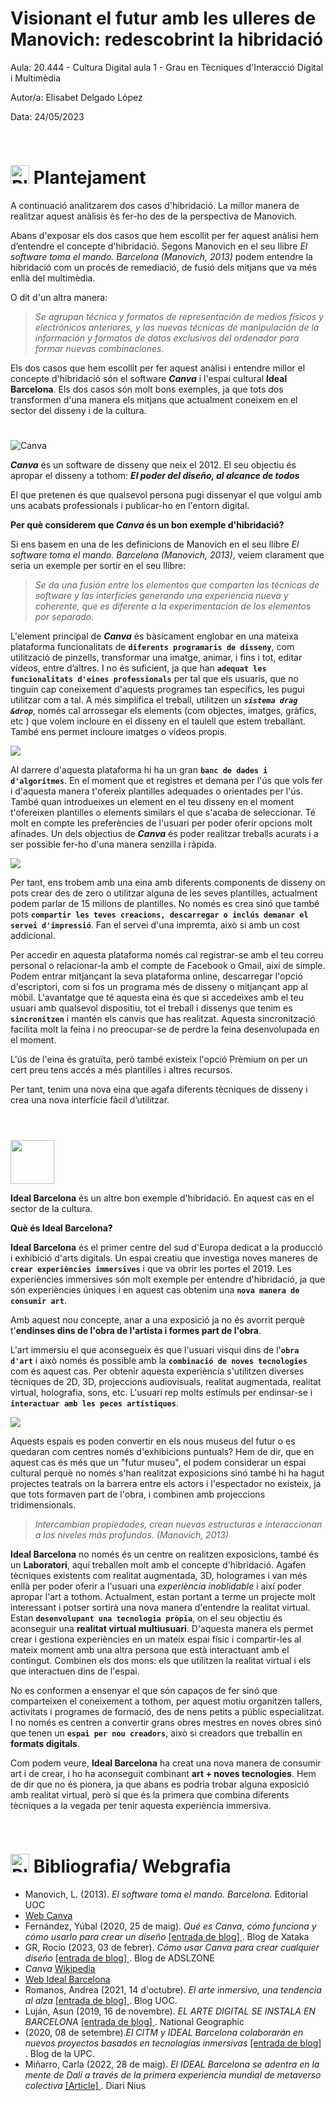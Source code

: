 
# Visionant el futur amb les ulleres de Manovich: redescobrint la hibridació

Aula: 20.444 - Cultura Digital aula 1 - Grau en Tècniques d'Interacció Digital i Multimèdia

Autor/a: Elisabet Delgado López

Data: 24/05/2023

# <img src="/presentacion.png" width="30" height="30" style="padding-top:30px" alt="Plantejament"> Plantejament

A continuació analitzarem dos casos d'hibridació. La millor manera de realitzar aquest anàlisis és fer-ho des de la perspectiva de Manovich.


Abans d'exposar els dos casos que hem escollit per fer aquest anàlisi hem d’entendre el concepte d'hibridació. Segons Manovich en el seu llibre *El software toma el mando. Barcelona (Manovich, 2013)* podem entendre la hibridació com un procés de remediació, de fusió dels mitjans que va més enllà del multimèdia. 

O dit d'un altra manera: 
> *Se agrupan técnica y formatos de representación de medios físicos y electrónicos anteriores, y las nuevas técnicas de manipulación de la información y formatos de datos exclusivos del ordenador para formar nuevas combinaciones.* 


Els dos casos que hem escollit per fer aquest anàlisi i entendre millor el concepte d'hibridació són el software ***Canva*** i l'espai cultural **Ideal Barcelona**. Els dos casos són molt bons exemples, ja que tots dos transformen d'una manera els mitjans que actualment coneixem en el sector del disseny i de la cultura.<br>

#

<img src="/logo-canva.svg" alt="Canva">

***Canva*** és un software de disseny que neix el 2012. El seu objectiu és apropar el disseny a tothom: ***El poder del diseño, al alcance de todos***

El que pretenen és que qualsevol persona pugi dissenyar el que volguí amb uns acabats professionals i publicar-ho en l'entorn digital.

**Per què considerem que *Canva* és un bon exemple d'hibridació?**

Si ens basem en una de les definicions de Manovich en el seu llibre *El software toma el mando. Barcelona (Manovich, 2013)*, veiem clarament que seria un exemple per sortir en el seu llibre:

> *Se da una fusión entre los elementos que comparten las técnicas de software y las interfícies generando una experiencia nueva y coherente, que es diferente a la experimentación de los elementos por separado.*

L'element principal de ***Canva*** és bàsicament englobar en una mateixa plataforma funcionalitats de **`diferents programaris de disseny`**, com utilització de pinzells, transformar una imatge, animar, i fins i tot, editar vídeos, entre d’altres. I no és suficient, ja que han **`adequat les funcionalitats d'eines professionals`** per tal que els usuaris, que no tinguin cap coneixement d'aquests programes tan específics, les pugui utilitzar com a tal. A més simplifica el treball, utilitzen un ***`sistema drag &drop`***, només cal arrossegar els elements (com objectes, imatges, gràfics, etc ) que volem incloure en el disseny en el taulell que estem treballant. També ens permet incloure imatges o vídeos propis.

<img src="/canva.png">

Al darrere d'aquesta plataforma hi ha un gran **`banc de dades i d'algoritmes`**. En el moment que et registres et demana per l'ús que vols fer i d'aquesta manera t'ofereix plantilles adequades o orientades per l'ús. També quan introdueixes un element en el teu disseny en el moment t'ofereixen plantilles o elements similars el que s'acaba de seleccionar. Té molt en compte les preferències de l'usuari per poder oferir opcions molt afinades. Un dels objectius de ***Canva*** és poder realitzar treballs acurats i a ser possible fer-ho d'una manera senzilla i ràpida.

<img src="/canva3.png">

Per tant, ens trobem amb una eina amb diferents components de disseny on pots crear des de zero o utilitzar alguna de les seves plantilles, actualment podem parlar de 15 milions de plantilles. No només es crea sinó que també pots **`compartir les teves creacions, descarregar o inclús demanar el servei d'impressió`**. Fan el servei d'una impremta, això si amb un cost addicional.

Per accedir en aquesta plataforma només cal registrar-se amb el teu correu personal o relacionar-la amb el compte de Facebook o Gmail, així de simple. Podem entrar mitjançant la seva plataforma online, descarregar l'opció d'escriptori, com si fos un programa més de disseny o mitjançant app al mòbil. L'avantatge que té aquesta eina és que si accedeixes amb el teu usuari amb qualsevol dispositiu, tot el treball i dissenys que tenim es **`sincronitzen`** i mantén els canvis que has realitzat. Aquesta sincronització facilita molt la feina i no preocupar-se de perdre la feina desenvolupada en el moment.

L'ús de l'eina és gratuïta, però també existeix l'opció Prèmium on per un cert preu tens accés a més plantilles i altres recursos.

Per tant, tenim una nova eina que agafa diferents tècniques de disseny i crea una nova interfície fàcil d’utilitzar.

#
<br>
<img src="/IdealBarcelona.png" width="70" >

**Ideal Barcelona** és un altre bon exemple d'hibridació. En aquest cas en el sector de la cultura.

**Què és Ideal Barcelona?**

**Ideal Barcelona** és el primer centre del sud d'Europa dedicat a la producció i exhibició d'arts digitals. Un espai creatiu que investiga noves maneres de **`crear experiències immersives`** i que va obrir les portes el 2019. Les experiències immersives són molt exemple per entendre d'hibridació, ja que són experiències úniques i en aquest cas obtenim una **`nova manera de consumir art`**.

Amb aquest nou concepte, anar a una exposició ja no és avorrit perquè t'**endinses dins de l'obra de l'artista i formes part de l'obra**. 

L'art immersiu el que aconsegueix és que l'usuari visqui dins de l'**`obra d'art`** i això només és possible amb la **`combinació de noves tecnologies`** com és aquest cas. Per obtenir aquesta experiència s'utilitzen diverses tècniques de 2D, 3D, projeccions audiovisuals, realitat augmentada, realitat virtual, holografia, sons, etc. L'usuari rep molts estímuls per endinsar-se i **`interactuar amb les peces artístiques`**.


[<img src="/ideal.png">](https://idealbarcelona.com/wp-content/uploads/2020/09/IDEAL-Centre-darts-digitals-Digital-Arts-Center.mp4)

Aquests espais es poden convertir en els nous museus del futur o es quedaran com centres només d'exhibicions puntuals? Hem de dir, que en aquest cas és més que un "futur museu", el podem considerar un espai cultural perquè no només s'han realitzat exposicions sinó també hi ha hagut projectes teatrals on la barrera entre els actors i l'espectador no existeix, ja que tots formaven part de l'obra, i combinen amb projeccions tridimensionals.

> *Intercambian propiedades, crean nuevas estructuras e interaccionan a los niveles más profundos. (Manovich, 2013)*

**Ideal Barcelona** no només és un centre on realitzen exposicions, també és un **Laboratori**, aquí treballen molt amb el concepte d'hibridació. Agafen tècniques existents com realitat augmentada, 3D, hologrames i van més enllà per poder oferir a l'usuari una *experiència inoblidable* i així poder apropar l'art a tothom. Actualment, estan portant a terme un projecte molt interessant i potser sortirà una nova manera d'entendre la realitat virtual. Estan **`desenvolupant una tecnologia pròpia`**, on el seu objectiu és aconseguir una **realitat virtual multiusuari**. D'aquesta manera els permet crear i gestiona experiències en un mateix espai físic i compartir-les al mateix moment amb una altra persona que està interactuant amb el contingut. Combinen els dos mons: els que utilitzen la realitat virtual i els que interactuen dins de l'espai.

No es conformen a ensenyar el que són capaços de fer sinó que comparteixen el coneixement a tothom, per aquest motiu organitzen tallers, activitats i programes de formació, des de nens petits a públic especialitzat. I no només es centren a convertir grans obres mestres en noves obres sinó que tenen un **`espai per nou creadors`**, això si creadors que treballin en **formats digitals**.

Com podem veure, **Ideal Barcelona** ha creat una nova manera de consumir art i de crear, i ho ha aconseguit combinant **art + noves tecnologies**. Hem de dir que no és pionera, ja que abans es podria trobar alguna exposició amb realitat virtual, però sí que és la primera que combina diferents tècniques a la vegada per tenir aquesta experiència immersiva.



# <img src="/presentacion.png" width="30" height="30" style="padding-top:30px" alt="Plantejament"> Bibliografia/ Webgrafia
- Manovich, L. (2013). *El software toma el mando. Barcelona.* Editorial UOC
- [Web Canva](https://www.canva.com/es_es/about/)
- Fernández, Yúbal (2020, 25 de maig). *Qué es Canva, cómo funciona y cómo usarlo para crear un diseño* [ [entrada de blog] ](https://www.xataka.com/basics/que-canva-como-funciona-como-usarlo-para-crear-diseno). Blog de Xataka
- GR, Rocio (2023, 03 de febrer). *Cómo usar Canva para crear cualquier diseño* [ [entrada de blog] ](https://www.adslzone.net/reportajes/foto-video/que-es-canva-funcionamiento/). Blog de ADSLZONE
- *Canva* [Wikipedia](https://es.wikipedia.org/wiki/Canva)
- [Web Ideal Barcelona](https://idealbarcelona.com/es/ideal/)
- Romanos, Andrea (2021, 14 d'octubre). *El arte inmersivo, una tendencia al alza* [ [entrada de blog] ](https://www.uoc.edu/portal/es/news/actualitat/2021/274-arte-inmersivo.html). Blog UOC.
- Luján, Asun (2019, 16 de novembre). *EL ARTE DIGITAL SE INSTALA EN BARCELONA* [ [entrada de blog] ](https://viajes.nationalgeographic.com.es/lifestyle/arte-digital-se-instala-barcelona_14840). National Geographic
- (2020, 08 de setembre).*El CITM y IDEAL Barcelona colaborarán en nuevos proyectos basados en tecnologías inmersivas* [ [entrada de blog] ](https://www.citm.upc.edu/blog/el-citm-y-ideal-barcelona-colaboraran-en-nuevos-proyectos-basados-%E2%80%8B%E2%80%8Ben-tecnologias-inmersivas/#). Blog de la UPC.
- Miñarro, Carla (2022, 28 de maig). *El IDEAL Barcelona se adentra en la mente de Dalí a través de la primera experiencia mundial de metaverso colectiva* [ [Article] ](https://www.niusdiario.es/espana/catalunya/20220528/ideal-barcelona-adentra-mente-dali-experiencia-mundial-metaverso-colectiva_18_06548843.html). Diari Nius

